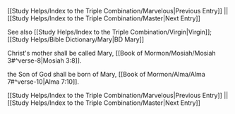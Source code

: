 [[Study Helps/Index to the Triple Combination/Marvelous|Previous Entry]]  ||  [[Study Helps/Index to the Triple Combination/Master|Next Entry]]

 See also [[Study Helps/Index to the Triple Combination/Virgin|Virgin]]; [[Study Helps/Bible Dictionary/Mary|BD Mary]]

 Christ's mother shall be called Mary, [[Book of Mormon/Mosiah/Mosiah 3#^verse-8|Mosiah 3:8]].

 the Son of God shall be born of Mary, [[Book of Mormon/Alma/Alma 7#^verse-10|Alma 7:10]].

[[Study Helps/Index to the Triple Combination/Marvelous|Previous Entry]]  ||  [[Study Helps/Index to the Triple Combination/Master|Next Entry]]